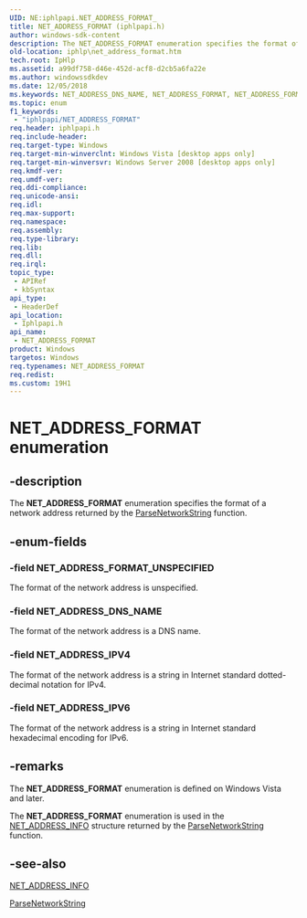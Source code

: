 ```yaml
---
UID: NE:iphlpapi.NET_ADDRESS_FORMAT_
title: NET_ADDRESS_FORMAT (iphlpapi.h)
author: windows-sdk-content
description: The NET_ADDRESS_FORMAT enumeration specifies the format of a network address returned by the ParseNetworkString function.
old-location: iphlp\net_address_format.htm
tech.root: IpHlp
ms.assetid: a99df758-d46e-452d-acf8-d2cb5a6fa22e
ms.author: windowssdkdev
ms.date: 12/05/2018
ms.keywords: NET_ADDRESS_DNS_NAME, NET_ADDRESS_FORMAT, NET_ADDRESS_FORMAT enumeration [IP Helper], NET_ADDRESS_FORMAT_UNSPECIFIED, NET_ADDRESS_IPV4, NET_ADDRESS_IPV6, iphlp.net_address_format, iphlpapi/NET_ADDRESS_DNS_NAME, iphlpapi/NET_ADDRESS_FORMAT, iphlpapi/NET_ADDRESS_FORMAT_UNSPECIFIED, iphlpapi/NET_ADDRESS_IPV4, iphlpapi/NET_ADDRESS_IPV6
ms.topic: enum
f1_keywords: 
 - "iphlpapi/NET_ADDRESS_FORMAT"
req.header: iphlpapi.h
req.include-header: 
req.target-type: Windows
req.target-min-winverclnt: Windows Vista [desktop apps only]
req.target-min-winversvr: Windows Server 2008 [desktop apps only]
req.kmdf-ver: 
req.umdf-ver: 
req.ddi-compliance: 
req.unicode-ansi: 
req.idl: 
req.max-support: 
req.namespace: 
req.assembly: 
req.type-library: 
req.lib: 
req.dll: 
req.irql: 
topic_type:
 - APIRef
 - kbSyntax
api_type:
 - HeaderDef
api_location:
 - Iphlpapi.h
api_name:
 - NET_ADDRESS_FORMAT
product: Windows
targetos: Windows
req.typenames: NET_ADDRESS_FORMAT
req.redist: 
ms.custom: 19H1
---
```


# NET_ADDRESS_FORMAT enumeration


## -description


The <b>NET_ADDRESS_FORMAT</b> enumeration specifies the format of a network address returned by the <a href="https://docs.microsoft.com/windows/desktop/api/iphlpapi/nf-iphlpapi-parsenetworkstring">ParseNetworkString</a> function.


## -enum-fields




### -field NET_ADDRESS_FORMAT_UNSPECIFIED

The format of the network address is unspecified.


### -field NET_ADDRESS_DNS_NAME

The format of the network address is a DNS name.


### -field NET_ADDRESS_IPV4

The format of the network address is a string in Internet standard dotted-decimal notation for IPv4.



### -field NET_ADDRESS_IPV6

The format of the network address is a string in Internet standard hexadecimal encoding for IPv6.



## -remarks



The <b>NET_ADDRESS_FORMAT</b> enumeration is defined on Windows Vista and later. 

The <b>NET_ADDRESS_FORMAT</b> enumeration is used in the <a href="https://docs.microsoft.com/windows/desktop/api/iphlpapi/ns-iphlpapi-net_address_info_">NET_ADDRESS_INFO</a> structure returned by the <a href="https://docs.microsoft.com/windows/desktop/api/iphlpapi/nf-iphlpapi-parsenetworkstring">ParseNetworkString</a> function. 




## -see-also




<a href="https://docs.microsoft.com/windows/desktop/api/iphlpapi/ns-iphlpapi-net_address_info_">NET_ADDRESS_INFO</a>



<a href="https://docs.microsoft.com/windows/desktop/api/iphlpapi/nf-iphlpapi-parsenetworkstring">ParseNetworkString</a>
 

 

